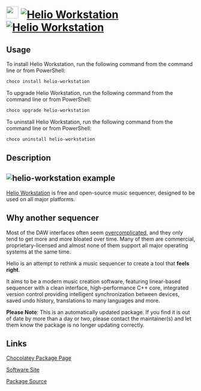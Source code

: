﻿# <img src="https://cdn.jsdelivr.net/gh/mkevenaar/chocolatey-packages@04dc5eb5743f7aec66c0fd7a583fe56cb80aa51a/icons/helio-workstation.png" width="32" height="32"/> [![Helio Workstation](https://img.shields.io/chocolatey/v/helio-workstation.svg?label=Helio+Workstation)](https://community.chocolatey.org/packages/helio-workstation) [![Helio Workstation](https://img.shields.io/chocolatey/dt/helio-workstation.svg)](https://community.chocolatey.org/packages/helio-workstation)

## Usage

To install Helio Workstation, run the following command from the command line or from PowerShell:

```powershell
choco install helio-workstation
```

To upgrade Helio Workstation, run the following command from the command line or from PowerShell:

```powershell
choco upgrade helio-workstation
```

To uninstall Helio Workstation, run the following command from the command line or from PowerShell:

```powershell
choco uninstall helio-workstation
```

## Description

## ![helio-workstation example](https://cdn.jsdelivr.net/gh/helio-fm/helio-workstation@30a8ba6b1ab4d5421887dce9fc0eae77e3c266fc/Resources/screen-v2.png)

[Helio Workstation](https://helio.fm) is free and open-source music sequencer, designed to be used on all major platforms.

## Why another sequencer

Most of the DAW interfaces often seem [overcomplicated](http://mashable.com/2015/09/18/german-u-boat/), and they only tend to get more and more bloated over time. Many of them are commercial, proprietary-licensed and almost none of them support all major operating systems at the same time.

Helio is an attempt to rethink a music sequencer to create a tool that **feels right**.

It aims to be a modern music creation software, featuring linear-based sequencer with a clean interface, high-performance C++ core, integrated version control providing intelligent synchronization between devices, saved undo history, translations to many languages and more.

**Please Note**: This is an automatically updated package. If you find it is
out of date by more than a day or two, please contact the maintainer(s) and
let them know the package is no longer updating correctly.


## Links

[Chocolatey Package Page](https://community.chocolatey.org/packages/helio-workstation)

[Software Site](https://helio.fm/)

[Package Source](https://github.com/mkevenaar/chocolatey-packages/tree/master/automatic/helio-workstation)

